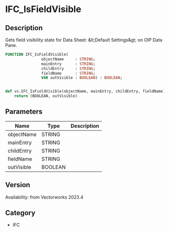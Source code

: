 # IFC_IsFieldVisible

## Description
Gets field visibility state for Data Sheet: &amp;lt;Default Settings&amp;gt; on OIP Data Pane.

```pascal
FUNCTION IFC_IsFieldVisible(
				objectName     : STRING;
				mainEntry      : STRING;
				childEntry     : STRING;
				fieldName      : STRING;
				VAR outVisible : BOOLEAN) : BOOLEAN;
```

```python

def vs.IFC_IsFieldVisible(objectName, mainEntry, childEntry, fieldName):
    return (BOOLEAN, outVisible)
```

## Parameters
|Name|Type|Description|
|---|---|---|
|objectName|STRING||
|mainEntry|STRING||
|childEntry|STRING||
|fieldName|STRING||
|outVisible|BOOLEAN||

## Version
Availability: from Vectorworks 2023.4
## Category
* IFC


